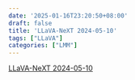 ```yaml
---
date: '2025-01-16T23:20:50+08:00'
draft: false
title: 'LLaVA-NeXT 2024-05-10'
tags: ["LLaVA"]
categories: ["LMM"]
---
```


[LLaVA-NeXT 2024-05-10](https://xves6ft58q.feishu.cn/docx/XnSadfWmvoEMmCxGS9Wc4fjRnlc?from=from_copylink)
